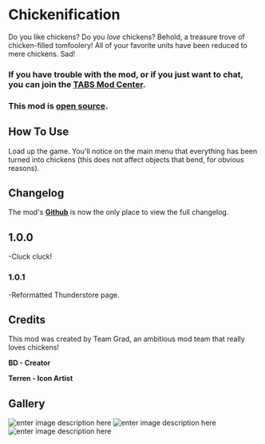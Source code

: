# Chickenification

Do you like chickens? Do you *love* chickens? Behold, a treasure trove of chicken-filled tomfoolery! All of your favorite units have been reduced to mere chickens. Sad!

### If you have trouble with the mod, or if you just want to chat, you can join the [TABS Mod Center](https://discord.gg/zrs44qyp7S).

### This mod is [**open source**](https://github.com/donkeyrat/Chickenification).

## How To Use

Load up the game. You'll notice on the main menu that everything has been turned into chickens (this does not affect objects that bend, for obvious reasons).

## Changelog

The mod's [**Github**](https://github.com/donkeyrat/Chickenification) is now the only place to view the full changelog.

## 1.0.0

 -Cluck cluck!

### 1.0.1

 -Reformatted Thunderstore page.

## Credits

This mod was created by Team Grad, an ambitious mod team that really loves chickens!

**BD - Creator**

**Terren - Icon Artist**

## Gallery

![enter image description here](https://cdn.discordapp.com/attachments/651812532746584085/1011446725073981571/unknown.png)
![enter image description here](https://cdn.discordapp.com/attachments/651812532746584085/1011447158068744263/unknown.png)
![enter image description here](https://cdn.discordapp.com/attachments/651812532746584085/1011446953516740608/unknown.png)
